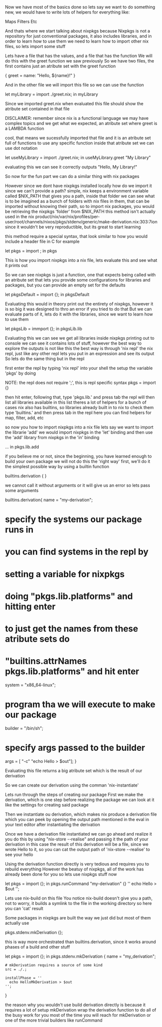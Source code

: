 Now we have most of the basics done
so lets say we want to do something new, we would have to write lots of helpers for everything like:

Maps
Filters
Etc

And thats where we start talking about nixpkgs
because Nixpkgs is not a repository for just conventional packages, it also
includes libraries, and in order to learn how to use them we need to learn how to
import other nix files, so lets import some stuff

Lets have a file that has the values, and a file that has the function
We will do this with the greet function we saw previously
So we have two files, the first contains just an atribute set with the greet function

{
  greet = name: "Hello, ${name}!"
}

And in the other file we will import this file so we can use the function

let
  myLibrary = import ./greet.nix;
in
  myLibrary

Since we imported greet.nix when evaluated this file should show the atribute set contained in that file

DISCLAIMER: remember since nix is a functional language we may have complex topics
and we get what we expected, an atribute set where greet is a LAMBDA function


cool, that means we sucessfully imported that file and it is an atribute set full of functions
to use any specific function inside that atribute set we can use dot notation

let
  useMyLibrary = import ./greet.nix;
in
  useMyLibrary.greet "My Library"

evaluating this we can see it correctly outputs "Hello, My Library!"


So now for the fun part
we can do a similar thing with nix packages

However since we dont have nixpkgs installed locally how do we import it since we can't provide a path?
simple, nix keeps a environment variable called $NIX_PATH that gives you a path, inside that folder
we can see what is to be imagined as a bunch of folders with nix files in them, that can be imported without knowing
their path, so to import nix packages, you would be retrieving the nixpkgs 'folder' from $NIX_PATH
this method isn't actually used in the nix product/nix/var/nix/profiles/per-user/root/channels/nixos/pkgs/stdenv/generic/make-derivation.nix:303:7ion since it wouldn't be very reproductible, but its great to start learning

this method require a special syntax, that look similar to how you would include a header file in C for example

let
  pkgs = import <nixpkgs>;
in
  pkgs

This is how you import nixpkgs into a nix file, lets evaluate this and see what it prints out

So we can see nixpkgs is just a function, one that expects being called with an atribute set that
lets you provide some configurations for libraries and packages, but you can provide an empty set for the defaults

let
  pkgsDefault = import <nixpkgs> {};
in
  pkgsDefault

Evaluating this would in theory print out the entirety of nixpkgs, however it is so big it was designed to thro an error if you tried to do that
But we can evaluate parts of it, lets do it with the libraries, since we want to learn how to use them

let
  pkgsLib = immport <nixpkgs> {};
in
  pkgsLib.lib

Evaluating this we can see we get all libraries inside nixpkgs printing out to console
we can see it contains lots of stuff, however the best way to explore the outputs is not like this
the best way is through 'nix repl'
the nix repl, just like any other repl lets you put in an expression and see its output
So lets do the same thing but in the repl

first enter the repl by typing 'nix repl' into your shell
the setup the variable 'pkgs' by doing

NOTE: the repl does not require ';', this is repl specific syntax
pkgs = import <nixpkgs> {} 

then hit enter, following that, type 'pkgs.lib.' and press tab
the repl will then list all libraries available
in this list theres a lot of helpers for a bunch of cases
nix also has builtins, so libraries already built in to nix
to check them type 'builtins.' and then press tab in the repl
here you can find helpers for map, filter, add, etc

so now you how to import nixpkgs into a nix file
lets say we want to import the librarie 'add'
we would import nixpkgs in the 'let' binding
and then use the 'add' library from nixpkgs in the 'in' binding

...
in
  pkgs.lib.add

if you believe me or not, since the beginning, you have learned enough to build your own package
we will not do this the 'right way' first, we'll do it the simplest possible way by using a builtin function

builtins.derivation {
}

we cannot call it without arguments or it will give us an error
so lets pass some arguments

builtins.derivation{
  name = "my-derivation";

  # specify the systems our package runs in
  # you can find systems in the repl by
  # setting a variable for nixpkgs
  # doing "pkgs.lib.platforms" and hitting enter
  # to just get the names from these atribute sets do
  # "builtins.attrNames pkgs.lib.platforms" and hit enter
  system = "x86_64-linux";

  # program tha we will execute to make our package
  builder = "/bin/sh";

  # specify args passed to the builder
  args = [ "-c" "echo Hello > $out"];
}

Evaluating this file returns a big atribute set which is the result of our derivation

So we can create our derivation using the comman 'nix-instantiate'

Lets run through the steps of creating our package
First we make the derivation, which is one step before realizing the package
we can look at it like the settings for creating said package

Then we instantiate ou derivation, which makes nix produce a derivation file
which you can peek by opening the output path mentioned in the eval in your text editor after instantiating the derivation

Once we have a derivation file instantiated we can go ahead and realize it
you do this by using "nix-store --realise" and passing it the path of your derivation
in this case the result of this derivation will be a file, since we wrote Hello to it, so you can cat the output path of 'nix-store --realise' to see your hello

Using the derivation function directly is very tedious and requires you to rebuild everything
However the beatuy of nixpkgs, all of the work has already been done for you
so lets use nixpkgs stuff now

let
  pkgs = import <nixpkgs> {};
in
  pkgs.runCommand "my-derivation" {} '' 
    echo Hello > $out
  '';

Lets use nix-build on this file
You notice nix-build doesn't give you a path, not to worry, it builds a symlink to the file in the working directory
so here you can 'cat' result

Some packages in nixpkgs are built the way we just did
but most of them actually use 

pkgs.stdenv.mkDerivation {};

this is way more orchestrated than builtins.derivation, since it works around phases of a build and other stuff

let
  pkgs = import <nixpkgs> {};
in
  pkgs.stdenv.mkDerivation {
    name = "my_derivation";

    # mkDerivation requires a source of some kind
    src = ./.;

    installPhase = ''
      echo HelloMkDerivation > $out
    '';
  }

the reason why you wouldn't use build derivation directly is because it requires a lot of setup
mkDerivation wrap the derivation function to do all of the busy work for you
most of the time you will reach for mkDerivation or one of the more trivial builders like runCommand
